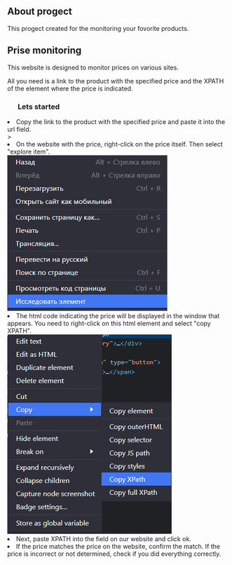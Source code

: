## About progect

This progect created for the monitoring your fovorite products.

<h2>Prise monitoring</h2>
        <p>This website is designed to monitor prices on various sites.</p>
        <p>All you need is a link to the product with the specified price and the XPATH of the element where the price is indicated.</p>
        <ul><h3>Lets started</h3></ul>
        <li>Copy the link to the product with the specified price and paste it into the url field.</li>>
        <li>On the website with the price, right-click on the price itself. Then select "explore item".</li>
        <img src="https://github.com/Zhenya091992/laravelProject/blob/dev/public/image/explore_item.png?raw=true">
        <li>The html code indicating the price will be displayed in the window that appears. You need to right-click on this html element and select "copy XPATH".</li>
        <img src="https://github.com/Zhenya091992/laravelProject/blob/dev/public/image/copy_XPATH.png?raw=true">
        <li>Next, paste XPATH into the field on our website and click ok.</li>
        <li>If the price matches the price on the website, confirm the match. If the price is incorrect or not determined, check if you did everything correctly.</li>
